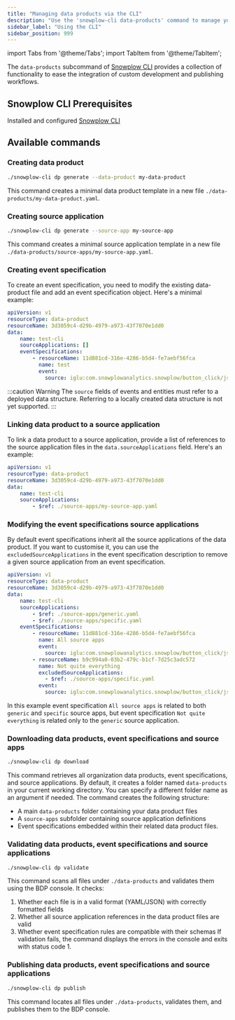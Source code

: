 ```yaml
---
title: "Managing data products via the CLI"
description: "Use the 'snowplow-cli data-products' command to manage your data products."
sidebar_label: "Using the CLI"
sidebar_position: 999
---
```

import Tabs from '@theme/Tabs';
import TabItem from '@theme/TabItem';

The `data-products` subcommand of [Snowplow CLI](/docs/data-product-studio/snowplow-cli/index.md) provides a collection of functionality to ease the integration of custom development and publishing workflows.
## Snowplow CLI Prerequisites
Installed and configured [Snowplow CLI](/docs/data-product-studio/snowplow-cli/index.md)
## Available commands
### Creating data product
```bash
./snowplow-cli dp generate --data-product my-data-product
```
This command creates a minimal data product template in a new file `./data-products/my-data-product.yaml`.
### Creating source application
```bash
./snowplow-cli dp generate --source-app my-source-app
```
This command creates a minimal source application template in a new file `./data-products/source-apps/my-source-app.yaml`.
### Creating event specification
To create an event specification, you need to modify the existing data-product file and add an event specification object. Here's a minimal example:
```yaml title="./data-products/test-cli.yaml"
apiVersion: v1
resourceType: data-product
resourceName: 3d3059c4-d29b-4979-a973-43f7070e1dd0
data:
    name: test-cli
    sourceApplications: []
    eventSpecifications:
        - resourceName: 11d881cd-316e-4286-b5d4-fe7aebf56fca
          name: test
          event:
            source: iglu:com.snowplowanalytics.snowplow/button_click/jsonschema/1-0-0
```
:::caution Warning
The `source` fields of events and entities must refer to a deployed data structure. Referring to a locally created data structure is not yet supported.
:::
### Linking data product to a source application
To link a data product to a source application, provide a list of references to the source application files in the `data.sourceApplications` field. Here's an example:
```yaml title="./data-products/test-cli.yaml"
apiVersion: v1
resourceType: data-product
resourceName: 3d3059c4-d29b-4979-a973-43f7070e1dd0
data:
    name: test-cli
    sourceApplications:
        - $ref: ./source-apps/my-source-app.yaml
```
### Modifying the event specifications source applications
By default event specifications inherit all the source applications of the data product. If you want to customise it, you can use the `excludedSourceApplications` in the event specification description to remove a given source application from an event specification.
```yaml title="./data-products/test-cli.yaml"
apiVersion: v1
resourceType: data-product
resourceName: 3d3059c4-d29b-4979-a973-43f7070e1dd0
data:
    name: test-cli
    sourceApplications:
        - $ref: ./source-apps/generic.yaml
        - $ref: ./source-apps/specific.yaml
    eventSpecifications:
        - resourceName: 11d881cd-316e-4286-b5d4-fe7aebf56fca
          name: All source apps
          event:
            source: iglu:com.snowplowanalytics.snowplow/button_click/jsonschema/1-0-0
        - resourceName: b9c994a0-03b2-479c-b1cf-7d25c3adc572
          name: Not quite everything
          excludedSourceApplications:
            - $ref: ./source-apps/specific.yaml
          event:
            source: iglu:com.snowplowanalytics.snowplow/button_click/jsonschema/1-0-0
```
In this example event specification `All source apps` is related to both `generic` and `specific` source apps, but event specification `Not quite everything` is related only to the `generic` source application.
### Downloading data products, event specifications and source apps
```bash
./snowplow-cli dp download
```
This command retrieves all organization data products, event specifications, and source applications. By default, it creates a folder named `data-products` in your current working directory. You can specify a different folder name as an argument if needed. 
The command creates the following structure:
- A main `data-products` folder containing your data product files
- A `source-apps` subfolder containing source application definitions
- Event specifications embedded within their related data product files.
### Validating data products, event specifications and source applications
```bash
./snowplow-cli dp validate
```
This command scans all files under `./data-products` and validates them using the BDP console. It checks:
1. Whether each file is in a valid format (YAML/JSON) with correctly formatted fields
2. Whether all source application references in the data product files are valid
3. Whether event specification rules are compatible with their schemas
If validation fails, the command displays the errors in the console and exits with status code 1.
### Publishing data products, event specifications and source applications
```bash
./snowplow-cli dp publish
```
This command locates all files under `./data-products`, validates them, and publishes them to the BDP console.
